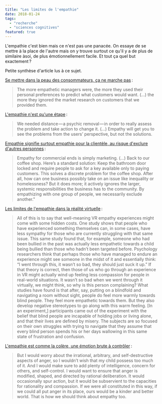 ```yaml
---
title: "Les limites de l'empathie"
date: 2018-01-24
tags:
  - "recherche"
  - "sciences cognitives"
featured: true
---
```


L'empathie c'est bien mais ce n'est pas une panacée. On essaye de se mettre à la place de l'autre mais on y trouve surtout ce qu'il y a de plus de similaire àsoi, de plus émotionnellement facile. Et tout ça quel but exactement ?

Petite synthèse d'article lus à ce sujet.

[Se mettre dans la peau des consommateurs, ça ne marche pas](https://hbr.org/2015/03/putting-yourself-in-the-customers-shoes-doesnt-work) :

> The more empathetic managers were, the more they used their personal preferences to predict what customers would want. (…) the more they ignored the market research on customers that we provided them.

[L'empathie n'est qu'une étape](https://medium.com/@odannyboy/in-design-empathy-is-not-enough-c315b1c1ecee) :

> We needed distance — a psychic removal — in order to really assess the problem and take action to change it. (…) Empathy will get you to see the problems from the users’ perspective, but not the solutions.

[Empathie signifie surtout empathie pour la clientèle, au risque d'exclure d'autres personnes](https://www.epicpeople.org/empathy-faux-ethics/) :

> Empathy for commercial ends is simply marketing. (…) Back to our coffee shop. Here’s a standard solution: Keep the bathroom door locked and require people to ask for a key available only to paying customers. This solves a discrete problem for the coffee shop. After all, how can one business possibly take on an issue like inequality or homelessness? But it does more; it actively ignores the larger, systemic responsibilities the business has to the community. By empathizing with one group of people, we necessarily exclude another."

[Les limites de l'empathie dans la réalité virtuelle](https://www.topic.com/the-limits-of-empathy) :

> All of this is to say that well-meaning VR empathy experiences might come with some hidden costs. One study shows that people who have experienced something themselves can, in some cases, have less sympathy for those who are currently struggling with that same issue. This same study found that, for example, someone who had been bullied in the past was actually less empathetic towards a child being bullied than those who hadn’t been targeted before. Psychology researchers think that perhaps those who have managed to endure an experience might see someone in the midst of it and essentially think: “I went through this, it wasn’t so bad, they should just suck it up.” If that theory is correct, then those of us who go through an experience in VR might actually wind up feeling less compassion for people in real-world situations. It wasn’t so bad when we went through it virtually, we might think, so why is this person complaining? What studies have found is that after, say, putting on a blindfold and navigating a room without sight, people do feel more warmly towards blind people. They feel more empathetic towards them. But they also develop negative stereotypes to go along with this warm feeling. \[In an experiment,\] participants came out of the experiment with the belief that blind people are incapable of holding jobs or living alone, and that their lives are defined by misery. The subjects are so focused on their own struggles with trying to navigate that they assume that every blind person spends his or her days wallowing in this same state of frustration and confusion.

[L'empathie est comme la colère, une émotion brute à contrôler](https://bostonreview.net/forum/paul-bloom-against-empathy) :

> But I would worry about the irrational, arbitrary, and self-destructive aspects of anger, so I wouldn’t wish that my child possess too much of it. And I would make sure to add plenty of intelligence, concern for others, and self-control. I would want to ensure that anger is modified, shaped, and directed by rational deliberation. It would occasionally spur action, but it would be subservient to the capacities for rationality and compassion. If we were all constituted in this way, if we could all put anger in its place, ours would be a kinder and better world. That is how we should think about empathy too.
